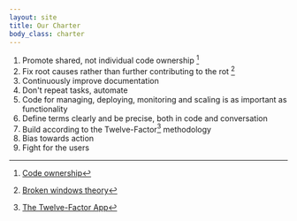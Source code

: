 ```yaml
---
layout: site
title: Our Charter
body_class: charter
---
```


1. Promote shared, not individual code ownership [^1]
1. Fix root causes rather than further contributing to
the rot [^2]
1. Continuously improve documentation
1. Don't repeat tasks, automate
1. Code for managing, deploying, monitoring and scaling is as important as functionality
1. Define terms clearly and be precise, both in code and conversation
1. Build according to the Twelve-Factor[^3] methodology
1. Bias towards action
1. Fight for the users




[^1]: [Code ownership](https://code.facebook.com/posts/263824650408138/engineering-culture-series-code-ownership/ )
[^2]: [Broken windows theory](http://en.wikipedia.org/wiki/Broken_windows_theory)
[^3]: [The Twelve-Factor App](http://12factor.net/)
